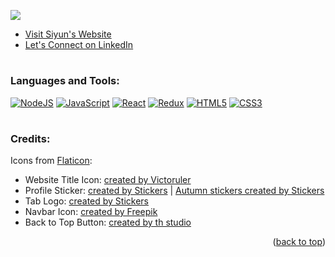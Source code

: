 <p id='readme-top'></p>
<a href='https://siyunfeng.vercel.app/' target='_blank'><img src='https://media.licdn.com/dms/image/D4E16AQG1gPo0Pi_vrA/profile-displaybackgroundimage-shrink_350_1400/0/1689983049044?e=1714608000&v=beta&t=I-hm501tV__VKWeR2avQ42TXlQpb12ouCo_I69hBETA' /></a>

- [Visit Siyun's Website](https://siyunfeng.vercel.app/)
- [Let's Connect on LinkedIn](https://www.linkedin.com/in/siyunfeng/)

#
### Languages and Tools:
<a href='https://nodejs.org/en' target='_blank'><img alt='NodeJS' src='https://img.shields.io/badge/node.js-6DA55F?style=for-the-badge&logo=node.js&logoColor=white' /></a>
<a href='https://www.javascript.com/' target='_blank'><img alt='JavaScript' src='https://img.shields.io/badge/JavaScript-F7DF1E?logo=javascript&logoColor=black&style=for-the-badge' /></a>
<a href='https://react.dev/' target='_blank'><img alt='React' src='https://img.shields.io/badge/React-61DAFB?logo=react&logoColor=black&style=for-the-badge' /></a>
<a href='https://redux.js.org/' target='_blank'><img alt='Redux' src='https://img.shields.io/badge/redux-%23593d88.svg?style=for-the-badge&logo=redux&logoColor=white' /></a>
<a href='https://html.spec.whatwg.org/' target='_blank'><img alt='HTML5' src='https://img.shields.io/badge/html5-%23E34F26.svg?style=for-the-badge&logo=html5&logoColor=white' /></a>
<a href='https://www.w3.org/TR/CSS/#css' target='_blank'><img alt='CSS3' src='https://img.shields.io/badge/css3-%231572B6.svg?style=for-the-badge&logo=css3&logoColor=white' /></a>

#
### Credits:
Icons from [Flaticon](https://www.flaticon.com/): 
- Website Title Icon: <a href="https://www.flaticon.com/free-icons/woman" title="woman icons">created by Victoruler</a>
- Profile Sticker: <a href="https://www.flaticon.com/free-stickers/profile" title="profile stickers">created by Stickers</a> | 
<a href="https://www.flaticon.com/free-stickers/autumn" title="autumn stickers">Autumn stickers created by Stickers</a>
- Tab Logo: <a href="https://www.flaticon.com/free-stickers/girl" title="girl stickers">created by Stickers</a>
- Navbar Icon: <a href="https://www.flaticon.com/free-icons/mail" title="mail icons">created by Freepik</a>
- Back to Top Button: <a href="https://www.flaticon.com/free-icons/top" title="top icons">created by th studio</a>

<p align="right">(<a href="#readme-top">back to top</a>)</p>
